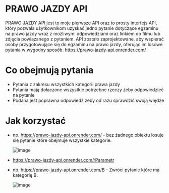 # PRAWO JAZDY API
PRAWO JAZDY API jest to moje pierwsze API oraz to prosty interfejs API, który pozwala użytkownikom uzyskać jedno pytanie dotyczące egzaminu na prawo jazdy wraz z możliwymi odpowiedziami oraz linkiem do filmu lub zdjęcia powiązanego z pytaniem. API zostało zaprojektowane, aby wspierać osoby przygotowujące się do egzaminu na prawo jazdy, oferując im losowe pytania w wygodny sposób.
https://prawo-jazdy-api.onrender.com/
# Co obejmują pytania
- Pytania z zakresu wszystkich kategorii prawa jazdy
- Pytania mają dołaczone wszystkie potrzebne rzeczy żeby odpowiedzieć na pytanie
- Podana jest poprawna odpowiedź żeby od razu sprawdzić swoją więdze
# Jak korzystać
- np. https://prawo-jazdy-api.onrender.com/ - bez żadnego obiektu losuje się pytanie które obejmuje wszystkie kategorie.

   ![image](https://github.com/slodkiadrianek/PRAWO-JAZDY-API/assets/136102234/fa005021-bef5-4e1b-a4d3-e0a933113de3)
- https://prawo-jazdy-api.onrender.com/:Parametr
- np. https://prawo-jazdy-api.onrender.com/B - Zwróci pytanie które ma kategorię B.

  ![image](https://github.com/slodkiadrianek/PRAWO-JAZDY-API/assets/136102234/4715fad4-3b52-42a9-9905-5b3246fc2f7c)




